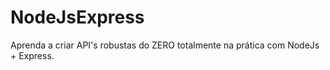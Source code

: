 # NodeJsExpress
 Aprenda a criar API's robustas do ZERO totalmente na prática com NodeJs + Express.
